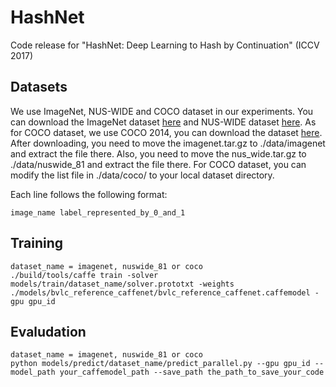 # HashNet
Code release for "HashNet: Deep Learning to Hash by Continuation" (ICCV 2017) 

## Datasets
We use ImageNet, NUS-WIDE and COCO dataset in our experiments. You can download the ImageNet dataset [here]() and NUS-WIDE dataset [here]().
As for COCO dataset, we use COCO 2014, you can download the dataset [here](http://mscoco.org/dataset/#download).
After downloading, you need to move the imagenet.tar.gz to ./data/imagenet and extract the file there. Also, you need to move the nus_wide.tar.gz to ./data/nuswide_81 and extract the file there. For COCO dataset, you can modify the list file in ./data/coco/ to your local dataset directory.

Each line follows the following format:
```
image_name label_represented_by_0_and_1
```
## Training
```
dataset_name = imagenet, nuswide_81 or coco
./build/tools/caffe train -solver models/train/dataset_name/solver.prototxt -weights ./models/bvlc_reference_caffenet/bvlc_reference_caffenet.caffemodel -gpu gpu_id
```

## Evaludation
```
dataset_name = imagenet, nuswide_81 or coco
python models/predict/dataset_name/predict_parallel.py --gpu gpu_id --model_path your_caffemodel_path --save_path the_path_to_save_your_code
```
